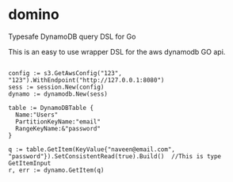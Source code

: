 # domino
Typesafe DynamoDB query DSL for Go


This is an easy to use wrapper DSL for the aws dynamodb GO api.


```

config := s3.GetAwsConfig("123", "123").WithEndpoint("http://127.0.0.1:8080")
sess := session.New(config)
dynamo := dynamodb.New(sess)

table := DynamoDBTable {
  Name:"Users"
  PartitionKeyName:"email"
  RangeKeyName:&"password"
}

q := table.GetItem(KeyValue{"naveen@email.com", "password"}).SetConsistentRead(true).Build()  //This is type GetItemInput
r, err := dynamo.GetItem(q)

```
